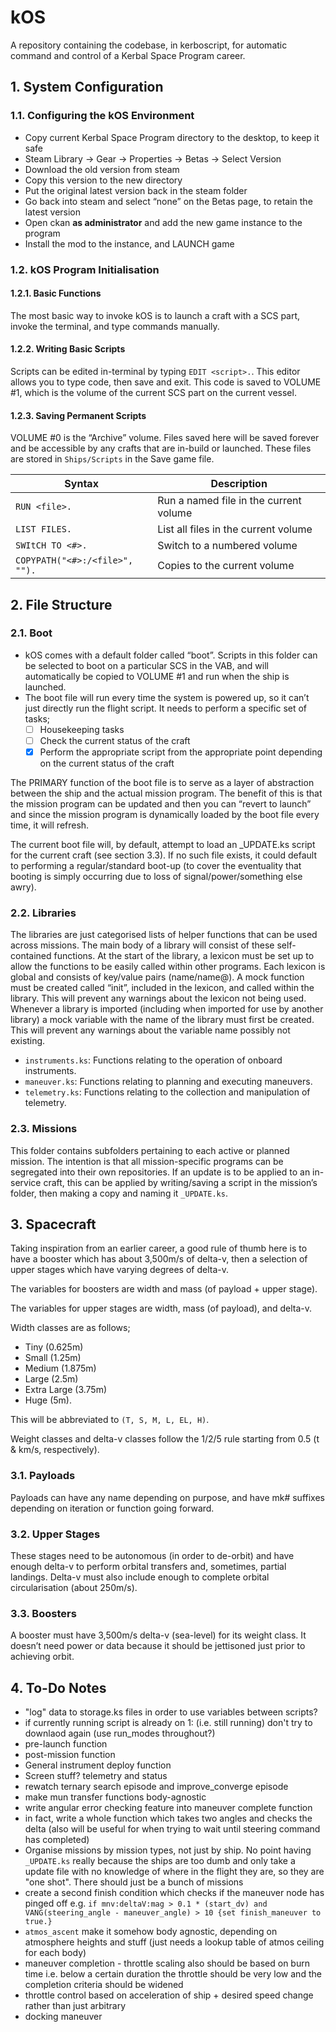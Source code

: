 # kOS
A repository containing the codebase, in kerboscript, for automatic command and control of a Kerbal Space Program career.

## 1. System Configuration
### 1.1. Configuring the kOS Environment
- Copy current Kerbal Space Program directory to the desktop, to keep it safe
- Steam Library -> Gear -> Properties -> Betas -> Select Version
- Download the old version from steam
- Copy this version to the new directory
- Put the original latest version back in the steam folder
- Go back into steam and select “none” on the Betas page, to retain the latest version
- Open ckan **as administrator** and add the new game instance to the program
- Install the mod to the instance, and LAUNCH game

### 1.2. kOS Program Initialisation
#### 1.2.1. Basic Functions
The most basic way to invoke kOS is to launch a craft with a SCS part, invoke the terminal, and type commands manually.
#### 1.2.2.	Writing Basic Scripts
Scripts can be edited in-terminal by typing `EDIT <script>.`. This editor allows you to type code, then save and exit. This code is saved to VOLUME #1, which is the volume of the current SCS part on the current vessel.
#### 1.2.3.	Saving Permanent Scripts
VOLUME #0 is the “Archive” volume. Files saved here will be saved forever and be accessible by any crafts that are in-build or launched.
These files are stored in `Ships/Scripts` in the Save game file.

| Syntax | Description |
| ----------- | ----------- |
| `RUN <file>.` | Run a named file in the current volume |
| `LIST FILES.` | List all files in the current volume |
| `SWItCH TO <#>.` | Switch to a numbered volume |
| `COPYPATH("<#>:/<file>", "").` | Copies to the current volume |

## 2. File Structure
### 2.1. Boot
- kOS comes with a default folder called “boot”. Scripts in this folder can be selected to boot on a particular SCS in the VAB, and will automatically be copied to VOLUME #1 and run when the ship is launched.
- The boot file will run every time the system is powered up, so it can’t just directly run the flight script. It needs to perform a specific set of tasks;
    - [ ] Housekeeping tasks
    - [ ] Check the current status of the craft
    - [x] Perform the appropriate script from the appropriate point depending on the current status of the craft

The PRIMARY function of the boot file is to serve as a layer of abstraction between the ship and the actual mission program. The benefit of this is that the mission program can be updated and then you can “revert to launch” and since the mission program is dynamically loaded by the boot file every time, it will refresh.

The current boot file will, by default, attempt to load an _UPDATE.ks script for the current craft (see section 3.3). If no such file exists, it could default to performing a regular/standard boot-up (to cover the eventuality that booting is simply occurring due to loss of signal/power/something else awry).

### 2.2. Libraries
The libraries are just categorised lists of helper functions that can be used across missions. The main body of a library will consist of these self-contained functions.
At the start of the library, a lexicon must be set up to allow the functions to be easily called within other programs. Each lexicon is global and consists of key/value pairs (name/name@).
A mock function must be created called “init”, included in the lexicon, and called within the library. This will prevent any warnings about the lexicon not being used.
Whenever a library is imported (including when imported for use by another library) a mock variable with the name of the library must first be created. This will prevent any warnings about the variable name possibly not existing.
- `instruments.ks`: Functions relating to the operation of onboard instruments.
- `maneuver.ks`: Functions relating to planning and executing maneuvers.
- `telemetry.ks`: Functions relating to the collection and manipulation of telemetry.

### 2.3. Missions
This folder contains subfolders pertaining to each active or planned mission. The intention is that all mission-specific programs can be segregated into their own repositories. If an update is to be applied to an in-service craft, this can be applied by writing/saving a script in the mission’s folder, then making a copy and naming it `_UPDATE.ks`.

## 3. Spacecraft
Taking inspiration from an earlier career, a good rule of thumb here is to have a booster which has about 3,500m/s of delta-v, then a selection of upper stages which have varying degrees of delta-v.

The variables for boosters are width and mass (of payload + upper stage).

The variables for upper stages are width, mass (of payload), and delta-v.

Width classes are as follows;
- Tiny (0.625m)
- Small (1.25m)
- Medium (1.875m)
- Large (2.5m)
- Extra Large (3.75m)
- Huge (5m).

This will be abbreviated to `(T, S, M, L, EL, H)`.

Weight classes and delta-v classes follow the 1/2/5 rule starting from 0.5 (t & km/s, respectively).

### 3.1. Payloads
Payloads can have any name depending on purpose, and have mk# suffixes depending on iteration or function going forward.
### 3.2. Upper Stages
These stages need to be autonomous (in order to de-orbit) and have enough delta-v to perform orbital transfers and, sometimes, partial landings. Delta-v must also include enough to complete orbital circularisation (about 250m/s).
### 3.3. Boosters
A booster must have 3,500m/s delta-v (sea-level) for its weight class. It doesn’t need power or data because it should be jettisoned just prior to achieving orbit.

## 4. To-Do Notes
- "log" data to storage.ks files in order to use variables between scripts?
- if currently running script is already on 1: (i.e. still running) don't try to downlaod again (use run_modes throughout?)
- pre-launch function
- post-mission function
- General instrument deploy function
- Screen stuff? telemetry and status
- rewatch ternary search episode and improve_converge episode
- make mun transfer functions body-agnostic
- write angular error checking feature into maneuver complete function
- in fact, write a whole function which takes two angles and checks the delta (also will be useful for when trying to wait until steering command has completed)
- Organise missions by mission types, not just by ship. No point having `_UPDATE.ks` really because the ships are too dumb and only take a update file with no knowledge of where in the flight they are, so they are "one shot". There should just be a bunch of missions
- create a second finish condition which checks if the maneuver node has pinged off e.g. `if mnv:deltaV:mag > 0.1 * (start_dv) and VANG(steering_angle - maneuver_angle) > 10 {set finish_maneuver to true.}`
- `atmos_ascent` make it somehow body agnostic, depending on atmosphere heights and stuff (just needs a lookup table of atmos ceiling for each body)
- maneuver completion - throttle scaling also should be based on burn time i.e. below a certain duration the throttle should be very low and the completion criteria should be widened
- throttle control based on acceleration of ship + desired speed change rather than just arbitrary
- docking maneuver
